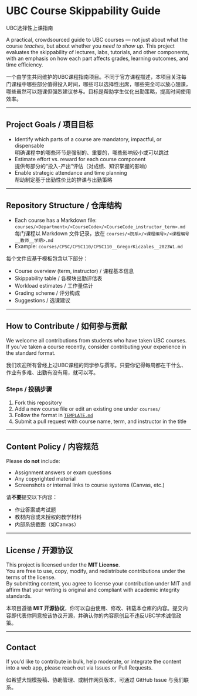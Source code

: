 # UBC Course Skippability Guide  
UBC选择性上课指南

A practical, crowdsourced guide to UBC courses — not just about what the course *teaches*, but about whether you *need to show up*. This project evaluates the skippability of lectures, labs, tutorials, and other components, with an emphasis on how each part affects grades, learning outcomes, and time efficiency.

一个由学生共同维护的UBC课程指南项目。不同于官方课程描述，本项目关注每门课程中哪些部分值得投入时间，哪些可以选择性出席，哪些完全可以放心翘课，哪些虽然可以翘课但强烈建议参与。目标是帮助学生优化出勤策略，提高时间使用效率。

---

## Project Goals / 项目目标

- Identify which parts of a course are mandatory, impactful, or dispensable  
  明确课程中的哪些环节是强制的、重要的，哪些影响较小或可以跳过
- Estimate effort vs. reward for each course component  
  提供每部分的“投入-产出”评估（对成绩、知识掌握的影响）
- Enable strategic attendance and time planning  
  帮助制定基于出勤性价比的排课与出勤策略

---

## Repository Structure / 仓库结构

- Each course has a Markdown file: `courses/<Department>/<CourseCode>/<CourseCode_instructor_term>.md`  
  每门课程以 Markdown 文件记录，放在 `courses/<院系>/<课程编号>/<课程编号__教师__学期>.md`
- Example: `courses/CPSC/CPSC110/CPSC110__GregorKiczales__2023W1.md`

每个文件应基于模板包含以下部分：
- Course overview (term, instructor) / 课程基本信息
- Skippability table / 各模块出勤评估表
- Workload estimates / 工作量估计
- Grading scheme / 评分构成
- Suggestions / 选课建议

---

## How to Contribute / 如何参与贡献

We welcome all contributions from students who have taken UBC courses. If you’ve taken a course recently, consider contributing your experience in the standard format.

我们欢迎所有曾经上过UBC课程的同学参与撰写。只要你记得每周都在干什么、作业有多难、出勤有没有用，就可以写。

### Steps / 投稿步骤

1. Fork this repository  
2. Add a new course file or edit an existing one under `courses/`
3. Follow the format in [`TEMPLATE.md`](TEMPLATE.md)
4. Submit a pull request with course name, term, and instructor in the title

---

## Content Policy / 内容规范

Please **do not** include:
- Assignment answers or exam questions  
- Any copyrighted material  
- Screenshots or internal links to course systems (Canvas, etc.)

请**不要**提交以下内容：
- 作业答案或考试题
- 教材内容或未授权的教学材料
- 内部系统截图（如Canvas）

---

## License / 开源协议

This project is licensed under the **MIT License**.  
You are free to use, copy, modify, and redistribute contributions under the terms of the license.  
By submitting content, you agree to license your contribution under MIT and affirm that your writing is original and compliant with academic integrity standards.

本项目遵循 **MIT 开源协议**，你可以自由使用、修改、转载本仓库的内容。提交内容即代表你同意按该协议开源，并确认你的内容原创且不违反UBC学术诚信政策。

---

## Contact

If you’d like to contribute in bulk, help moderate, or integrate the content into a web app, please reach out via Issues or Pull Requests.

如希望大规模投稿、协助管理、或制作网页版本，可通过 GitHub Issue 与我们联系。
